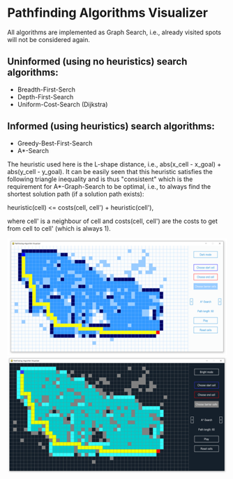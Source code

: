 # Pathfinding Algorithms Visualizer

All algorithms are implemented as Graph Search, i.e., already visited spots will not be considered again.

## Uninformed (using no heuristics) search algorithms:
* Breadth-First-Serch
* Depth-First-Search
* Uniform-Cost-Search (Dijkstra)

## Informed (using heuristics) search algorithms:
* Greedy-Best-First-Search
* A*-Search

The heuristic used here is the L-shape distance, i.e., abs(x_cell - x_goal) + abs(y_cell - y_goal).
It can be easily seen that this heuristic satisfies the following triangle inequality and is thus 
"consistent" which is the requirement for A*-Graph-Search to be optimal, i.e., to always find the 
shortest solution path (if a solution path exists):

<p>			heuristic(cell) <= costs(cell, cell') + heuristic(cell'),</p>
			
where cell' is a neighbour of cell and costs(cell, cell') are the costs to get from cell to cell' (which is 
always 1).

<img src="demo_bright_mode.PNG" width="1050">

<img src="demo_dark_mode.PNG" width="1000"> 
